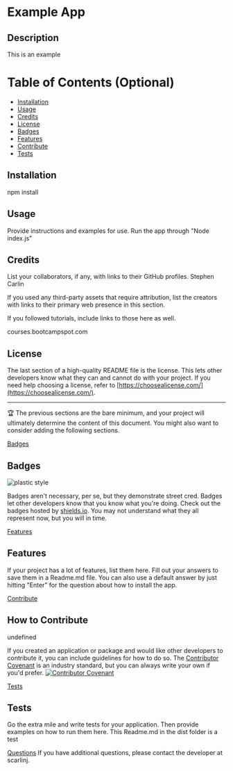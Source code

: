    # Example App
  ## Description

This is an example

# Table of Contents (Optional)



- [Installation](#installation)
- [Usage](#usage)
- [Credits](#credits)
- [License](#license)
- [Badges](#badges)
- [Features](#features)
- [Contribute](#contribute)
- [Tests](#tests)

## Installation <a name="installation"></a>

npm install

<a name="usage"></a>
## Usage

Provide instructions and examples for use.
Run the app through "Node index.js"
<a name="credits"></a>
## Credits

List your collaborators, if any, with links to their GitHub profiles.
Stephen Carlin

If you used any third-party assets that require attribution, list the creators with links to their primary web presence in this section.

If you followed tutorials, include links to those here as well.

courses.bootcampspot.com

## License

The last section of a high-quality README file is the license. This lets other developers know what they can and cannot do with your project. If you need help choosing a license, refer to [https://choosealicense.com/](https://choosealicense.com/).

---

🏆 The previous sections are the bare minimum, and your project will ultimately determine the content of this document. You might also want to consider adding the following sections.

[Badges](#badges)
## Badges

![plastic style](https://img.shields.io/endpoint?url=<URL>&style?style=plastic&logo=appveyor)

Badges aren't necessary, per se, but they demonstrate street cred. Badges let other developers know that you know what you're doing. Check out the badges hosted by [shields.io](https://shields.io/). You may not understand what they all represent now, but you will in time.

[Features](#features)
## Features

If your project has a lot of features, list them here.
Fill out your answers to save them in a Readme.md file.  You can also use a default answer by just hitting "Enter" for the question about how to install the app.

[Contribute](#contribute)
## How to Contribute
undefined

If you created an application or package and would like other developers to contribute it, you can include guidelines for how to do so. The [Contributor Covenant](https://www.contributor-covenant.org/) is an industry standard, but you can always write your own if you'd prefer.
[![Contributor Covenant](https://img.shields.io/badge/Contributor%20Covenant-2.1-4baaaa.svg)](code_of_conduct.md)

[Tests](#tests)
## Tests

Go the extra mile and write tests for your application. Then provide examples on how to run them here.
This Readme.md in the dist folder is a test

[Questions](#questions)
If you have additional questions, please contact the developer at scarlinj.
